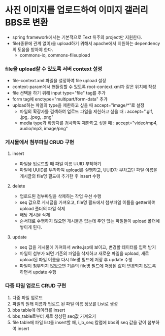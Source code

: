 # 사진 이미지를 업로드하여 이미지 갤러리 BBS로 변환
 * spring framework에서는 기본적으로 Text 위주의 project만 지원한다.
 * file(종류에 관계 없이)을 upload하기 위해서 apache에서 지원하는 dependency의 도움을 받아야 한다.
	- commons-io, commons-fileupload

### file을 upload할 수 있도록 서버 context 설정
 * file-context.xml 파일을 설정하여 file upload 설정
 * context-param에서 핸들링할 수 있도록 root-context.xml과 같은 위치에 작성
 * file 선택을 하기 위해 input type="file" tag를 추가
 * form tag에 enctype="multipart/form-data" 추가
 * upload하는 파일의 type을 제한하고 싶을 때 accept="image/*"로 설정
	- 파일의 확장자를 검색하여 업로드 파일을 제한하고 싶을 때 : accept=".gif, .jpg, .jpeg, .png"
 	- media type과 확장자를 검사하여 제한하고 싶을 때 : accept="video/mp4, audio/mp3, image/png"
 
### 게시물에서 첨부파일 CRUD 구현
1. insert
	- 파일을 업로드할 때 파일 이름 UUID 부착하기
	- 파일에 UUID를 부착하여 upload를 실행하고, UUID가 부차고딘 파일 이름을 게시글의 file명 필드에 추가한 후 insert 수행

2. delete
	- 업로드된 첨부파일을 삭제하는 작업 우선 수행
	- seq 값으로 게시글을 가져오고, file명 필드에서 첨부파일 이름을 getter하여 upload 폴더의 파일 삭제
	- 해당 게시물 삭제
	- 순서대로 수행하지 않으면 게시물은 없는데 주인 없는 파일들이 upload 폴더에 쌓이게 된다.

3. update
	- seq 값을 게시물에 가져와서 write.jsp에 보이고, 변경할 데이터를 입력 받기
	- 파일이 첨부가 되면 기존의 파일을 삭제하고 새로운 파일을 upload, 새로 upload된 파일 이름을 다시 file명 필드에 저장 후 update 수행
	- 파일이 첨부되지 않았으면 기존의 file명 필드에 저장된 값이 변경되지 않도록 하면서 update 수행

### 다중 파일 업로드 CRUD 구현
 1. 다중 파일 업로드
 2. 파일의 원래 이름과 업로드 된 파일 이름 정보를 List로 생성
 3. bbs table에 데이터를 insert
 4. bbs_table로부터 새로 생성된 seq값 가져오기
 5. file table에 파일 list를 insert할 때, i_b_seq 칼럼에 bbs의 seq 값을 같이 첨부하여 insert